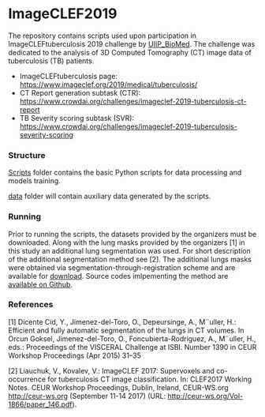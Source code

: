 # ImageCLEF2019

The repository contains scripts used upon participation in ImageCLEFtuberculosis 2019 challenge by [UIIP_BioMed](https://www.crowdai.org/participants/uiip_biomed).
The challenge was dedicated to the analysis of 3D Computed Tomography (CT) image data of tuberculosis (TB) patients.

* ImageCLEFtuberculosis page: https://www.imageclef.org/2019/medical/tuberculosis/
* CT Report generation subtask (CTR): https://www.crowdai.org/challenges/imageclef-2019-tuberculosis-ct-report
* TB Severity scoring subtask (SVR): https://www.crowdai.org/challenges/imageclef-2019-tuberculosis-severity-scoring

### Structure

[Scripts](Scripts/) folder contains the basic Python scripts for data processing and models training.

[data](data/) folder will contain auxiliary data generated by the scripts.

### Running

Prior to running the scripts, the datasets provided by the organizers must be downloaded. 
Along with the lung masks provided by the organizers [1] in this study an additional lung segmentation was used. 
For short description of the additional segmentation method see [2].
The additional lungs masks were obtained via segmentation-through-registration scheme and are available for [download](https://drive.google.com/open?id=1DKPcSQLZ-Ff7Xp2fSnc46O9cqLM24aV3). Source codes imlpementing the method are [available on Github](https://github.com/skliff13/CT_RegSegm).


### References

[1] Dicente Cid, Y., Jimenez-del-Toro, O., Depeursinge, A., M¨uller, H.: Efficient and
fully automatic segmentation of the lungs in CT volumes. In Orcun Goksel,
Jimenez-del-Toro, O., Foncubierta-Rodriguez, A., M¨uller, H., eds.: Proceedings of
the VISCERAL Challenge at ISBI. Number 1390 in CEUR Workshop Proceedings
(Apr 2015) 31–35

[2] Liauchuk, V., Kovalev, V.: ImageCLEF 2017: Supervoxels and co-occurrence for
tuberculosis CT image classification. In: CLEF2017 Working Notes. CEUR Workshop Proceedings, Dublin, Ireland, CEUR-WS.org <http://ceur-ws.org> (September 11-14 2017) (URL: http://ceur-ws.org/Vol-1866/paper_146.pdf).
